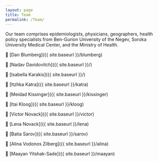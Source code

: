 ```yaml
---
layout: page
title: Team
permalink: /Team/
---
```


Our team comprises epidemiologists, physicians, geographers, health policy specialists from Ben-Gurion University of the Negev, Soroka University Medical Center, and the Ministry of Health. 

 [Dan Blumberg]({{ site.baseurl }}/blumberg)

 [Nadav Davidovitch]({{ site.baseurl }}/)

 [Isabella Karakis]({{ site.baseurl }}/)

 [Itzhka Katra]({{ site.baseurl }}/katra)

 [Meidad Kissinger]({{ site.baseurl }}/kissinger)

 [Itai Kloog]({{ site.baseurl }}/kloog)

 [Victor Novack]({{ site.baseurl }}/victor)

 [Lena Novack]({{ site.baseurl }}/lena)

 [Batia Sarov]({{ site.baseurl }}/sarov)

 [Alina Vodonos Zilberg]({{ site.baseurl }}/alina)

 [Maayan Yitshak-Sade]({{ site.baseurl }}/maayan)
